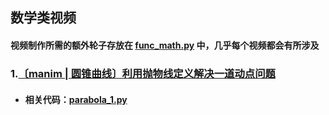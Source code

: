## 数学类视频  
#### 视频制作所需的额外轮子存放在 [func_math.py](https://github.com/Gillott/My_manimCE/blob/main/My_vedios/math/func_math.py) 中，几乎每个视频都会有所涉及  
 ### 1.[〔manim | 圆锥曲线〕利用抛物线定义解决一道动点问题](https://www.bilibili.com/video/BV1z3411K7cF/?spm_id_from=333.999.0.0&vd_source=5d2eb1cf9e3234b2a4b508f94b748174) 
* #### 相关代码：[parabola_1.py](https://github.com/Gillott/My_manimCE/blob/main/My_vedios/math/parabola_1.py)
